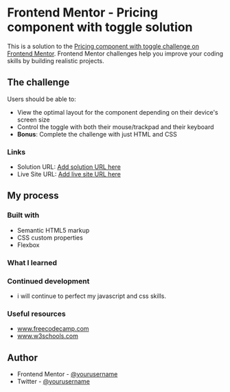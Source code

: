 # Frontend Mentor - Pricing component with toggle solution

This is a solution to the [Pricing component with toggle challenge on Frontend Mentor](https://www.frontendmentor.io/challenges/pricing-component-with-toggle-8vPwRMIC). Frontend Mentor challenges help you improve your coding skills by building realistic projects. 


## The challenge

Users should be able to:

- View the optimal layout for the component depending on their device's screen size
- Control the toggle with both their mouse/trackpad and their keyboard
- **Bonus**: Complete the challenge with just HTML and CSS

### Links

- Solution URL: [Add solution URL here](https://your-solution-url.com)
- Live Site URL: [Add live site URL here](https://your-live-site-url.com)

## My process

### Built with

- Semantic HTML5 markup
- CSS custom properties
- Flexbox


### What I learned


### Continued development
- i will continue to perfect my javascript and css skills.

### Useful resources
- www.freecodecamp.com
- www.w3schools.com


## Author
- Frontend Mentor - [@yourusername](https://www.frontendmentor.io/profile/Liciacodes)
- Twitter - [@yourusername](https://www.twitter.com/@mhizfelz)


